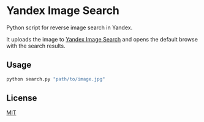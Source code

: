 # Yandex Image Search

Python script for reverse image search in Yandex.

It uploads the image to [Yandex Image Search](https://yandex.com/images/) and opens the default browse with the search results.

## Usage

```sh
python search.py "path/to/image.jpg"
```

## License

[MIT](LICENSE)
